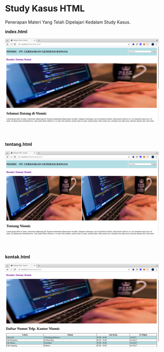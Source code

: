 # Study Kasus HTML

Penerapan Materi Yang Telah Dipelajari Kedalam Study Kasus.

**index.html**

![index](screen/index.png)

<br><br>

**tentang.html**

![tentang](screen/tentang.png)

<br><br>

**kontak.html**

![tentang](screen/kontak.png)
